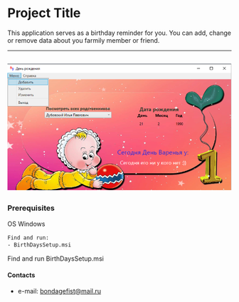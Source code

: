 # Project Title

This application serves as a birthday reminder for you. You can add, change or remove data about you farmily member or friend.

---
<a href="https://github.com/dubovsky/BirthDatesApp/blob/master/bd.png"><img src="https://github.com/dubovsky/BirthDatesApp/blob/master/bd.png" /></a>
---

### Prerequisites

OS Windows
```sh
Find and run: 
- BirthDaysSetup.msi
```
Find and run BirthDaysSetup.msi

#### Contacts 
- e-mail: bondagefist@mail.ru
